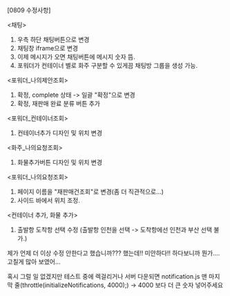 [0809 수정사항]

<채팅>
1. 우측 하단 채팅버튼으로 변경
2. 채팅창 iframe으로 변경
3. 이제 메시지가 오면 채팅버튼에 메시지 숫자 뜸.
4. 포워더가 컨테이너 별로 화주 구분할 수 있게끔 채팅방 그룹을 생성 가능.


<포워더_나의제안조회>
1. 확정, complete 상태 -> 일괄 "확정"으로 변경
2. 확정, 재판매 완료 분류 버튼 추가

<포워더_컨테이너조회>
1. 컨테이너추가 디자인 및 위치 변경

<화주_나의요청조회>
1. 화물추가버튼 디자인 및 위치 변경

<포워더_나의요청조회>
1. 페이지 이름을 "재판매건조회"로 변경(좀 더 직관적으로...)
2. 사이드 바에서 위치 조정.  

<컨테이너 추가, 화물 추가>
1. 출발항 도착항 선택 수정 (출발항 인천을 선택 -> 도착항에선 인천과 부산 선택 불가.)


제가 언제 더 이상 수정 안한다고 했습니까??? 했는데!!
미안하다!! 하다보니까 뭔가.... 고칠게 많아 보였어...

혹시 그럴 일 없겠지만 테스트 중에 렉걸리거나 서버 다운되면 notification.js 맨 마지막 줄(throttle(initializeNotifications, 4000);) ->  4000 보다 더 큰 숫자 넣어주세요
